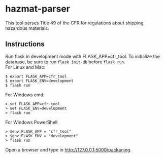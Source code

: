 # hazmat-parser

This tool parses Title 49 of the CFR for regulations about shipping hazardous materials.

## Instructions

Run flask in development mode with FLASK_APP=cfr_tool. To initialize the database, be sure to run `flask init-db` before `flask run`.
<br>
For Linux and Mac:
```
$ export FLASK_APP=cfr_tool
$ export FLASK_ENV=development
$ flask run
```
For Windows cmd:
```
> set FLASK_APP=cfr-tool
> set FLASK_ENV=development
> flask run
```
For Windows PowerShell
```
> $env:FLASK_APP = "cfr_tool"
> $env:FLASK_ENV = "development"
> flask run
```
Open a browser and type in http://127.0.0.1:5000/packaging.
